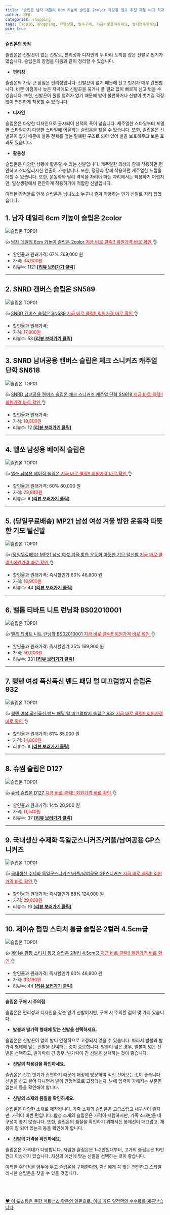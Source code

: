 ```yaml
---
title: "슬립온 남자 데일리 6cm 키높이 슬립온 2color 특장점 필요 추천 제품 비교 최저 가격 비교 장점 구매 후기 구매평"
author: NEO.
categories: shopping
tags: [Top10, shopping, 유행상품, 필수구매, 지금바로클릭하세요, 놓치면후회해요]
pin: true
---
```

**슬립온의 장점**

슬립온은 신발끈이 없는 신발로, 편리성과 디자인의 두 마리 토끼를 잡은 신발로 인기가 많습니다. 슬립온의 장점을 다음과 같이 정리할 수 있습니다.

* **편리성**

슬립온의 가장 큰 장점은 편리성입니다. 신발끈이 없기 때문에 신고 벗기가 매우 간편합니다. 바쁜 아침이나 늦은 저녁에도 신발끈을 묶거나 풀 필요 없이 빠르게 신고 벗을 수 있습니다. 또한, 신발끈이 풀릴 염려가 없기 때문에 발이 불편하거나 신발이 벗겨질 걱정 없이 편안하게 착용할 수 있습니다.

* **디자인**

슬립온은 다양한 디자인으로 출시되어 선택의 폭이 넓습니다. 캐주얼한 스타일부터 포멀한 스타일까지 다양한 스타일에 어울리는 슬립온을 찾을 수 있습니다. 또한, 슬립온은 신발끈이 없기 때문에 발등 전체를 덮는 밀폐된 구조로 되어 있어 발을 보호해주고 보온 효과도 있습니다.

* **활용성**

슬립온은 다양한 상황에 활용할 수 있는 신발입니다. 캐주얼한 의상과 함께 착용하면 편안하고 스타일리시한 연출이 가능합니다. 또한, 정장과 함께 착용하면 캐주얼한 느낌을 더할 수 있습니다. 또한, 운동화와 달리 격식을 차려야 하는 자리에서는 착용하기 어렵지만, 일상생활에서 편안하게 착용하기에 적합한 신발입니다.

이러한 장점들로 인해 슬립온은 남녀노소 누구나 즐겨 착용하는 인기 신발로 자리 잡았습니다.

   

## 1. 남자 데일리 6cm 키높이 슬립온 2color

![슬립온 TOP01](https://thumbnail7.coupangcdn.com/thumbnails/remote/490x490ex/image/vendor_inventory/fe28/17f90e5982738fb7afc861d2dc80e9365fd7706b347f79618dc001925287.JPG)


👍 [남자 데일리 6cm 키높이 슬립온 2color <font color=red> 지금 바로 클릭!! 회원가격 바로 확인 </font> ](https://link.coupang.com/re/AFFSDP?lptag=AF3617701&subid=GithubCoopas&pageKey=6000581469&traceid=V0-153&itemId=10860830483&vendorItemId=78140771863) 👌 


- 할인율과 원래가격: 67%  269,000   원
- 가격: <span style='color:red'>34,900원</span>
- 리뷰수: 1121  [**[리뷰 보러가기 클릭]**](https://link.coupang.com/re/AFFSDP?lptag=AF3617701&subid=GithubCoopas&pageKey=6000581469&traceid=V0-153&itemId=10860830483&vendorItemId=78140771863)

---


   

## 2. SNRD 캔버스 슬립온 SN589

![슬립온 TOP01](https://thumbnail10.coupangcdn.com/thumbnails/remote/490x490ex/image/retail/images/2020/10/05/14/5/ae57d113-cce2-4b6f-b2ba-0ea1cf8df668.jpg)


👍 [SNRD 캔버스 슬립온 SN589 <font color=red> 지금 바로 클릭!! 회원가격 바로 확인 </font> ](https://link.coupang.com/re/AFFSDP?lptag=AF3617701&subid=GithubCoopas&pageKey=2207784823&traceid=V0-153&itemId=3757256727&vendorItemId=71742366874) 👌 


- 할인율과 원래가격: 
- 가격: <span style='color:red'>17,800원</span>
- 리뷰수: 53  [**[리뷰 보러가기 클릭]**](https://link.coupang.com/re/AFFSDP?lptag=AF3617701&subid=GithubCoopas&pageKey=2207784823&traceid=V0-153&itemId=3757256727&vendorItemId=71742366874)

---


   

## 3. SNRD 남녀공용 캔버스 슬립온 체크 스니커즈 캐주얼 단화 SN618

![슬립온 TOP01](https://thumbnail9.coupangcdn.com/thumbnails/remote/490x490ex/image/retail/images/2023/01/30/17/6/3e68e1e2-b988-4ad4-baec-65bb8aa194c5.jpg)


👍 [SNRD 남녀공용 캔버스 슬립온 체크 스니커즈 캐주얼 단화 SN618 <font color=red> 지금 바로 클릭!! 회원가격 바로 확인 </font> ](https://link.coupang.com/re/AFFSDP?lptag=AF3617701&subid=GithubCoopas&pageKey=7099805396&traceid=V0-153&itemId=17719094944&vendorItemId=84883927407) 👌 


- 할인율과 원래가격: 
- 가격: <span style='color:red'>19,800원</span>
- 리뷰수: 12  [**[리뷰 보러가기 클릭]**](https://link.coupang.com/re/AFFSDP?lptag=AF3617701&subid=GithubCoopas&pageKey=7099805396&traceid=V0-153&itemId=17719094944&vendorItemId=84883927407)

---


   

## 4. 엘쏘 남성용 베이직 슬립온

![슬립온 TOP01](https://thumbnail6.coupangcdn.com/thumbnails/remote/490x490ex/image/retail/images/2023/03/27/12/6/1f2157a9-73f8-44d9-afa8-5219841c25c9.jpg)


👍 [엘쏘 남성용 베이직 슬립온 <font color=red> 지금 바로 클릭!! 회원가격 바로 확인 </font> ](https://link.coupang.com/re/AFFSDP?lptag=AF3617701&subid=GithubCoopas&pageKey=7225110226&traceid=V0-153&itemId=18319326507&vendorItemId=85464125708) 👌 


- 할인율과 원래가격: 60%  80,000   원
- 가격: <span style='color:red'>23,880원</span>
- 리뷰수: 6  [**[리뷰 보러가기 클릭]**](https://link.coupang.com/re/AFFSDP?lptag=AF3617701&subid=GithubCoopas&pageKey=7225110226&traceid=V0-153&itemId=18319326507&vendorItemId=85464125708)

---


   

## 5. (당일무료배송) MP21 남성 여성 겨울 방한 운동화 따뜻한 기모 털신발

![슬립온 TOP01](https://thumbnail6.coupangcdn.com/thumbnails/remote/490x490ex/image/vendor_inventory/4587/6757eea8fb48417808b681c2f1d824e0167851efa9914095dcae5ad66dd0.jpg)


👍 [(당일무료배송) MP21 남성 여성 겨울 방한 운동화 따뜻한 기모 털신발 <font color=red> 지금 바로 클릭!! 회원가격 바로 확인 </font> ](https://link.coupang.com/re/AFFSDP?lptag=AF3617701&subid=GithubCoopas&pageKey=6159217825&traceid=V0-153&itemId=11941630549&vendorItemId=79214320641) 👌 


- 할인율과 원래가격: 즉시할인가 60%  46,800   원
- 가격: <span style='color:red'>18,900원</span>
- 리뷰수: 44  [**[리뷰 보러가기 클릭]**](https://link.coupang.com/re/AFFSDP?lptag=AF3617701&subid=GithubCoopas&pageKey=6159217825&traceid=V0-153&itemId=11941630549&vendorItemId=79214320641)

---


   

## 6. 밸롭 티바트 니트 런닝화 BS02010001

![슬립온 TOP01](https://thumbnail8.coupangcdn.com/thumbnails/remote/490x490ex/image/retail/images/8332067606012946-5e6e786f-ede5-4d92-bbec-d222759f0b3d.jpg)


👍 [밸롭 티바트 니트 런닝화 BS02010001 <font color=red> 지금 바로 클릭!! 회원가격 바로 확인 </font> ](https://link.coupang.com/re/AFFSDP?lptag=AF3617701&subid=GithubCoopas&pageKey=1987199303&traceid=V0-153&itemId=3381211083&vendorItemId=71367870452) 👌 


- 할인율과 원래가격: 즉시할인가 35%  169,900   원
- 가격: <span style='color:red'>59,000원</span>
- 리뷰수: 331  [**[리뷰 보러가기 클릭]**](https://link.coupang.com/re/AFFSDP?lptag=AF3617701&subid=GithubCoopas&pageKey=1987199303&traceid=V0-153&itemId=3381211083&vendorItemId=71367870452)

---


   

## 7. 행텐 여성 푹신푹신 밴드 패딩 털 미끄럼방지 슬립온 932

![슬립온 TOP01](https://thumbnail10.coupangcdn.com/thumbnails/remote/490x490ex/image/vendor_inventory/b9b8/279df2243dc070da20b72e381d8dc24550f85d1518d045f80e1405c4b6ca.png)


👍 [행텐 여성 푹신푹신 밴드 패딩 털 미끄럼방지 슬립온 932 <font color=red> 지금 바로 클릭!! 회원가격 바로 확인 </font> ](https://link.coupang.com/re/AFFSDP?lptag=AF3617701&subid=GithubCoopas&pageKey=6129793470&traceid=V0-153&itemId=11680972065&vendorItemId=78955339478) 👌 


- 할인율과 원래가격: 61%  85,000   원
- 가격: <span style='color:red'>14,800원</span>
- 리뷰수: 8  [**[리뷰 보러가기 클릭]**](https://link.coupang.com/re/AFFSDP?lptag=AF3617701&subid=GithubCoopas&pageKey=6129793470&traceid=V0-153&itemId=11680972065&vendorItemId=78955339478)

---


   

## 8. 슈썸 슬립온 D127

![슬립온 TOP01](https://thumbnail6.coupangcdn.com/thumbnails/remote/490x490ex/image/retail/images/6019678044782780-2ce0420c-bed3-41a4-be50-005807ef308f.jpg)


👍 [슈썸 슬립온 D127 <font color=red> 지금 바로 클릭!! 회원가격 바로 확인 </font> ](https://link.coupang.com/re/AFFSDP?lptag=AF3617701&subid=GithubCoopas&pageKey=6609867625&traceid=V0-153&itemId=14983813449&vendorItemId=82206825016) 👌 


- 할인율과 원래가격: 14%  20,900   원
- 가격: <span style='color:red'>11,540원</span>
- 리뷰수: 37  [**[리뷰 보러가기 클릭]**](https://link.coupang.com/re/AFFSDP?lptag=AF3617701&subid=GithubCoopas&pageKey=6609867625&traceid=V0-153&itemId=14983813449&vendorItemId=82206825016)

---


   

## 9. 국내생산 수제화 독일군스니커즈/커플/남여공용 GP스니커즈

![슬립온 TOP01](https://thumbnail10.coupangcdn.com/thumbnails/remote/490x490ex/image/vendor_inventory/ea64/13c6cfdfdbc8a14ba2f7336cddcae428f9e0bdc34f1c052d2f47e92b42b3.jpg)


👍 [국내생산 수제화 독일군스니커즈/커플/남여공용 GP스니커즈 <font color=red> 지금 바로 클릭!! 회원가격 바로 확인 </font> ](https://link.coupang.com/re/AFFSDP?lptag=AF3617701&subid=GithubCoopas&pageKey=6602457019&traceid=V0-153&itemId=14940120108&vendorItemId=82165189478) 👌 


- 할인율과 원래가격: 즉시할인가 88%  124,000   원
- 가격: <span style='color:red'>29,800원</span>
- 리뷰수: 10  [**[리뷰 보러가기 클릭]**](https://link.coupang.com/re/AFFSDP?lptag=AF3617701&subid=GithubCoopas&pageKey=6602457019&traceid=V0-153&itemId=14940120108&vendorItemId=82165189478)

---


   

## 10. 제이슈 펌핑 스티치 통굽 슬립온 2컬러 4.5cm굽

![슬립온 TOP01](https://thumbnail10.coupangcdn.com/thumbnails/remote/490x490ex/image/vendor_inventory/db21/ad98edb2060ec2276d1e57ba3f28f21241aed453a4fd721960e570ad69b7.jpg)


👍 [제이슈 펌핑 스티치 통굽 슬립온 2컬러 4.5cm굽 <font color=red> 지금 바로 클릭!! 회원가격 바로 확인 </font> ](https://link.coupang.com/re/AFFSDP?lptag=AF3617701&subid=GithubCoopas&pageKey=291479763&traceid=V0-153&itemId=922009123&vendorItemId=73298319919) 👌 


- 할인율과 원래가격: 즉시할인가 60%  46,800   원
- 가격: <span style='color:red'>33,190원</span>
- 리뷰수: 44  [**[리뷰 보러가기 클릭]**](https://link.coupang.com/re/AFFSDP?lptag=AF3617701&subid=GithubCoopas&pageKey=291479763&traceid=V0-153&itemId=922009123&vendorItemId=73298319919)

---
**슬립온 구매 시 주의점**

슬립온은 편리성과 디자인을 갖춘 인기 신발이지만, 구매 시 주의할 점이 몇 가지 있습니다.

* **발볼과 발가락 형태에 맞는 신발을 선택하세요.**

슬립온은 신발끈이 없어 발이 안정적으로 고정되지 않을 수 있습니다. 따라서 발볼과 발가락 형태에 맞는 신발을 선택하는 것이 중요합니다. 발볼이 넓은 경우, 발볼이 넓은 신발을 선택하고, 발가락이 긴 경우, 발가락이 긴 신발을 선택하는 것이 좋습니다.

* **신발의 착용감을 확인하세요.**

슬립온은 신고 벗기가 간편하기 때문에 매장에 방문하여 직접 신어보는 것이 좋습니다. 신발을 신고 걸어 다니면서 발이 안정적으로 고정되는지, 발에 압력이 가해지는 부분은 없는지 등을 확인해야 합니다.

* **신발의 소재와 품질을 확인하세요.**

슬립온은 다양한 소재로 제작됩니다. 가죽 소재의 슬립온은 고급스럽고 내구성이 좋지만, 가격이 비싼 편입니다. 합성 소재의 슬립온은 가격이 저렴하지만, 가죽 소재만큼 내구성이 좋지 않습니다. 또한, 슬립온의 품질을 확인하기 위해서는 봉제선이 매끄럽고, 재봉이 잘 되어 있는지 등을 확인해야 합니다.

* **신발의 가격을 확인하세요.**

슬립온은 가격대가 다양합니다. 저렴한 슬립온은 1~2만원대부터, 고가의 슬립온은 10만원대 이상까지 있습니다. 자신의 예산에 맞는 신발을 선택하는 것이 좋습니다.

이러한 주의점을 염두에 두고 슬립온을 구매한다면, 자신에게 꼭 맞는 편안하고 스타일리시한 슬립온을 찾을 수 있을 것입니다.<br><br><br><br><br> [ ❤  이 포스팅은 쿠팡 파트너스 활동의 일환으로, 이에 따른 일정액의 수수료를 제공받습니다](https://link.coupang.com/a/bcEFyh)